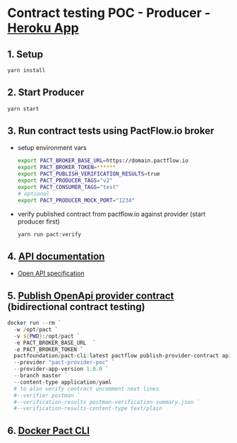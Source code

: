 # Contract testing POC - Producer - [Heroku App](https://pact-provider-poc.herokuapp.com/)

## 1. Setup

```bash
yarn install
```

## 2. Start Producer

```bash
yarn start
```

## 3. Run contract tests using PactFlow.io broker

- setup environment vars

  ```bash
  export PACT_BROKER_BASE_URL=https://domain.pactflow.io
  export PACT_BROKER_TOKEN=******
  export PACT_PUBLISH_VERIFICATION_RESULTS=true
  export PACT_PRODUCER_TAGS="v2"
  export PACT_CONSUMER_TAGS="test"
  # optional
  export PACT_PRODUCER_MOCK_PORT="1234"
  ```

- verify published contract from pactflow.io against provider (start producer first)

  ```bash
  yarn run pact:verify
  ```

## 4. [API documentation](https://app.swaggerhub.com/apis-docs/qatools/pact-provider-poc/1.0.0)

- [Open API specification](./api-docs.yaml)

## 5. [Publish OpenApi provider contract](https://docs.pactflow.io/docs/bi-directional-contract-testing/contracts/oas/) (bidirectional contract testing)

```powershell
docker run --rm `
  -w /opt/pact `
  -v ${PWD}:/opt/pact `
  -e PACT_BROKER_BASE_URL  `
  -e PACT_BROKER_TOKEN `
  pactfoundation/pact-cli:latest pactflow publish-provider-contract api-docs.yaml `
  --provider "pact-provider-poc" `
  --provider-app-version 1.0.0 `
  --branch master `
  --content-type application/yaml
  # to also verify contract uncomment next lines
  #--verifier postman `
  #--verification-results postman-verification-summary.json `
  #--verification-results-content-type text/plain
```

## 6. [Docker Pact CLI](https://hub.docker.com/r/pactfoundation/pact-cli)

